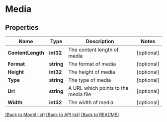 # Media

## Properties

Name | Type | Description | Notes
------------ | ------------- | ------------- | -------------
**ContentLength** | **int32** | The content length of media | [optional] 
**Format** | **string** | The format of media | [optional] 
**Height** | **int32** | The height of media | [optional] 
**Type** | **string** | The type of media | [optional] 
**Url** | **string** | A URL which points to the media file | [optional] 
**Width** | **int32** | The width of media | [optional] 

[[Back to Model list]](../README.md#documentation-for-models) [[Back to API list]](../README.md#documentation-for-api-endpoints) [[Back to README]](../README.md)


